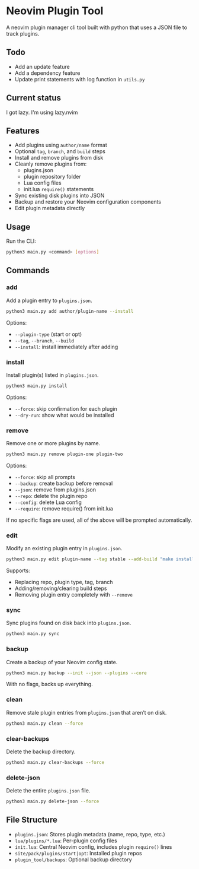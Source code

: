 # Neovim Plugin Tool

A neovim plugin manager cli tool built with python that uses a JSON file to track plugins.

## Todo
- Add an update feature
- Add a dependency feature
- Update print statements with log function in `utils.py`

## Current status
I got lazy. I'm using lazy.nvim

## Features
- Add plugins using `author/name` format
- Optional `tag`, `branch`, and `build` steps
- Install and remove plugins from disk
- Cleanly remove plugins from:
  - plugins.json
  - plugin repository folder
  - Lua config files
  - init.lua `require()` statements
- Sync existing disk plugins into JSON
- Backup and restore your Neovim configuration components
- Edit plugin metadata directly

## Usage
Run the CLI:

```bash
python3 main.py <command> [options]
```

## Commands

### add

Add a plugin entry to `plugins.json`.

```bash
python3 main.py add author/plugin-name --install
```

Options:
- `--plugin-type` (start or opt)
- `--tag`, `--branch`, `--build`
- `--install`: install immediately after adding

### install

Install plugin(s) listed in `plugins.json`.

```bash
python3 main.py install
```

Options:
- `--force`: skip confirmation for each plugin
- `--dry-run`: show what would be installed

### remove

Remove one or more plugins by name.

```bash
python3 main.py remove plugin-one plugin-two
```

Options:
- `--force`: skip all prompts
- `--backup`: create backup before removal
- `--json`: remove from plugins.json
- `--repo`: delete the plugin repo
- `--config`: delete Lua config
- `--require`: remove require() from init.lua

If no specific flags are used, all of the above will be prompted automatically.

### edit

Modify an existing plugin entry in `plugins.json`.

```bash
python3 main.py edit plugin-name --tag stable --add-build "make install"
```

Supports:
- Replacing repo, plugin type, tag, branch
- Adding/removing/clearing build steps
- Removing plugin entry completely with `--remove`

### sync

Sync plugins found on disk back into `plugins.json`.

```bash
python3 main.py sync
```

### backup

Create a backup of your Neovim config state.

```bash
python3 main.py backup --init --json --plugins --core
```

With no flags, backs up everything.

### clean

Remove stale plugin entries from `plugins.json` that aren’t on disk.

```bash
python3 main.py clean --force
```

### clear-backups

Delete the backup directory.

```bash
python3 main.py clear-backups --force
```

### delete-json

Delete the entire `plugins.json` file.

```bash
python3 main.py delete-json --force
```

## File Structure

- `plugins.json`: Stores plugin metadata (name, repo, type, etc.)
- `lua/plugins/*.lua`: Per-plugin config files
- `init.lua`: Central Neovim config, includes plugin `require()` lines
- `site/pack/plugins/start|opt`: Installed plugin repos
- `plugin_tool/backups`: Optional backup directory


